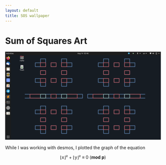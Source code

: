 ```yaml
---
layout: default
title: SOS wallpaper
---
```


# Sum of Squares Art 

<img src = "images/wallpaper_art_1.png?raw=true"/>

While I was working with desmos, I plotted the graph of the equation 
<div align = "center"> 
  ⌊x⌋²  +  ⌊y⌋² ≡ 0  (<b>mod p</b>)
</div> 
